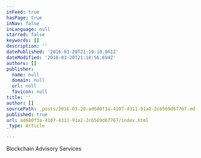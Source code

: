 ```yaml
---
inFeed: true
hasPage: true
inNav: false
inLanguage: null
starred: false
keywords: []
description: ''
datePublished: '2016-03-20T21:19:10.861Z'
dateModified: '2016-03-20T21:18:56.694Z'
authors: []
publisher:
  name: null
  domain: null
  url: null
  favicon: null
title: ''
author: []
sourcePath: _posts/2016-03-20-ad680f3a-4107-4311-91a2-2cb569d67767.md
published: true
url: ad680f3a-4107-4311-91a2-2cb569d67767/index.html
_type: Article

---
```

Blockchain Advisory Services